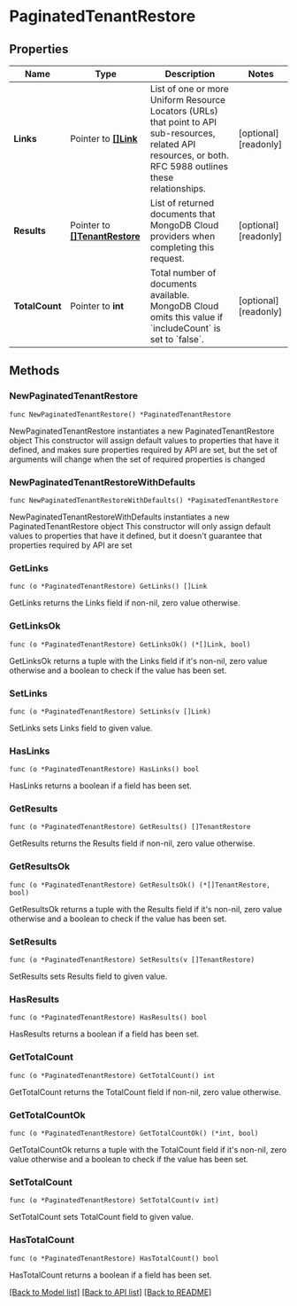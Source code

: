 # PaginatedTenantRestore

## Properties

Name | Type | Description | Notes
------------ | ------------- | ------------- | -------------
**Links** | Pointer to [**[]Link**](Link.md) | List of one or more Uniform Resource Locators (URLs) that point to API sub-resources, related API resources, or both. RFC 5988 outlines these relationships. | [optional] [readonly] 
**Results** | Pointer to [**[]TenantRestore**](TenantRestore.md) | List of returned documents that MongoDB Cloud providers when completing this request. | [optional] [readonly] 
**TotalCount** | Pointer to **int** | Total number of documents available. MongoDB Cloud omits this value if &#x60;includeCount&#x60; is set to &#x60;false&#x60;. | [optional] [readonly] 

## Methods

### NewPaginatedTenantRestore

`func NewPaginatedTenantRestore() *PaginatedTenantRestore`

NewPaginatedTenantRestore instantiates a new PaginatedTenantRestore object
This constructor will assign default values to properties that have it defined,
and makes sure properties required by API are set, but the set of arguments
will change when the set of required properties is changed

### NewPaginatedTenantRestoreWithDefaults

`func NewPaginatedTenantRestoreWithDefaults() *PaginatedTenantRestore`

NewPaginatedTenantRestoreWithDefaults instantiates a new PaginatedTenantRestore object
This constructor will only assign default values to properties that have it defined,
but it doesn't guarantee that properties required by API are set

### GetLinks

`func (o *PaginatedTenantRestore) GetLinks() []Link`

GetLinks returns the Links field if non-nil, zero value otherwise.

### GetLinksOk

`func (o *PaginatedTenantRestore) GetLinksOk() (*[]Link, bool)`

GetLinksOk returns a tuple with the Links field if it's non-nil, zero value otherwise
and a boolean to check if the value has been set.

### SetLinks

`func (o *PaginatedTenantRestore) SetLinks(v []Link)`

SetLinks sets Links field to given value.

### HasLinks

`func (o *PaginatedTenantRestore) HasLinks() bool`

HasLinks returns a boolean if a field has been set.
### GetResults

`func (o *PaginatedTenantRestore) GetResults() []TenantRestore`

GetResults returns the Results field if non-nil, zero value otherwise.

### GetResultsOk

`func (o *PaginatedTenantRestore) GetResultsOk() (*[]TenantRestore, bool)`

GetResultsOk returns a tuple with the Results field if it's non-nil, zero value otherwise
and a boolean to check if the value has been set.

### SetResults

`func (o *PaginatedTenantRestore) SetResults(v []TenantRestore)`

SetResults sets Results field to given value.

### HasResults

`func (o *PaginatedTenantRestore) HasResults() bool`

HasResults returns a boolean if a field has been set.
### GetTotalCount

`func (o *PaginatedTenantRestore) GetTotalCount() int`

GetTotalCount returns the TotalCount field if non-nil, zero value otherwise.

### GetTotalCountOk

`func (o *PaginatedTenantRestore) GetTotalCountOk() (*int, bool)`

GetTotalCountOk returns a tuple with the TotalCount field if it's non-nil, zero value otherwise
and a boolean to check if the value has been set.

### SetTotalCount

`func (o *PaginatedTenantRestore) SetTotalCount(v int)`

SetTotalCount sets TotalCount field to given value.

### HasTotalCount

`func (o *PaginatedTenantRestore) HasTotalCount() bool`

HasTotalCount returns a boolean if a field has been set.

[[Back to Model list]](../README.md#documentation-for-models) [[Back to API list]](../README.md#documentation-for-api-endpoints) [[Back to README]](../README.md)



